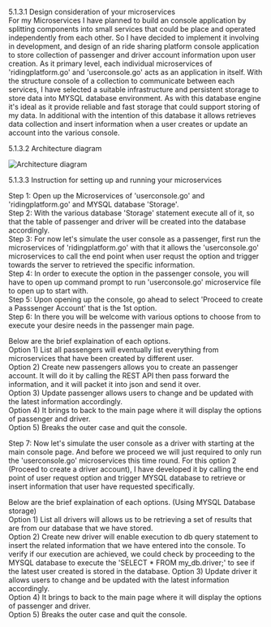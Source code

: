 5.1.3.1 Design consideration of your microservices  
For my Microservices I have planned to build an console application by splitting components into small services that could be place and operated independently from each other. So I have decided to implement it involving in development, and design of an ride sharing platform console application to store collection of passenger and driver account information upon user creation. As it primary level, each individual microservices of 'ridingplatform.go' and 'userconsole.go' acts as an application in itself. With the structure console of a collection to communicate between each services, I have selected a suitable infrastructure and persistent storage to store data into MYSQL database environment. As with this database engine it's ideal as it provide reliable and fast storage that could support storing of my data. In additional with the intention of this database it allows retrieves data collection and insert information when a user creates or update an account into the various console.  
  
5.1.3.2 Architecture diagram  
  
   
     
       
         
           
       
![Architecture diagram](https://user-images.githubusercontent.com/75166174/208292927-a457571f-9cd7-4184-bb8f-a0a501aa4304.JPG)














  

5.1.3.3 Instruction for setting up and running your microservices  
  
Step 1: Open up the Microservices of 'userconsole.go' and 'ridingplatform.go' and MYSQL database 'Storage'.  
Step 2: With the various database 'Storage' statement execute all of it, so that the table of passenger and driver will be created into the database accordingly.  
Step 3: For now let's simulate the user console as a passenger, first run the microservices of 'ridingplatform.go' with that it allows the 'userconsole.go' microservices to call the end point when user requst the option and trigger towards the server to retrieved the specific information.  
Step 4: In order to execute the option in the passenger console, you will have to open up command prompt to run 'userconsole.go' microservice file to open up to start with.  
Step 5: Upon opening up the console, go ahead to select 'Proceed to create a Passsenger Account' that is the 1st option.  
Step 6: In there you will be welcome with various options to choose from to execute your desire needs in the passenger main page.  
  
Below are the brief explaination of each options.  
Option 1) List all passengers will eventually list everything from microservices that have been created by different user.  
Option 2) Create new passengers allows you to create an passenger account. It will do it by calling the REST API then pass forward the information, and it will packet it into json and send it over.  
Option 3) Update passenger allows users to change and be updated with the latest information accordingly.  
Option 4) It brings to back to the main page where it will display the options of passenger and driver.  
Option 5) Breaks the outer case and quit the console.  
  
Step 7: Now let's simulate the user console as a driver with starting at the main console page. And before we proceed we will just required to only run the 'userconsole.go' microservices this time round. For this option 2 (Proceed to create a driver account), I have developed it by calling the end point of user request option and trigger MYSQL database to retrieve or insert information that user have requested specifically.  
  
 
Below are the brief explaination of each options. (Using MYSQL Database storage)  
Option 1) List all drivers will allows us to be retrieving a set of results that are from our database that we have stored.  
Option 2) Create new driver will enable execution to db query statement to insert the related information that we have entered into the console. To verify if our execution are achieved, we could check by proceeding to the MYSQL database to execute the 'SELECT * FROM my_db.driver;' to see if the latest user created is stored in the database.
Option 3) Update driver it allows users to change and be updated with the latest information accordingly.  
Option 4) It brings to back to the main page where it will display the options of passenger and driver.  
Option 5) Breaks the outer case and quit the console.




